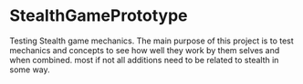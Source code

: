 # StealthGamePrototype
Testing Stealth game mechanics.
The main purpose of this project is to test mechanics and concepts to see how well they work by them selves and when combined.
most if not all additions need to be related to stealth in some way.
